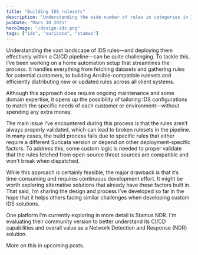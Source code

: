 ```yaml
---
title: "Building IDS rulesets"
description: "Understanding the wide number of rules in categories in IDS systems"
pubDate: "Mars 10 2025"
heroImage: "/design-ids.png"
tags: ["ids", "suricata", "stamus"]
---
```


Understanding the vast landscape of IDS rules—and deploying them effectively within a CI/CD pipeline—can be quite challenging. To tackle this, I’ve been working on a home automation setup that streamlines the process. It handles everything from fetching datasets and gathering rules for potential customers, to building Ansible-compatible rulesets and efficiently distributing new or updated rules across all client systems.

Although this approach does require ongoing maintenance and some domain expertise, it opens up the possibility of tailoring IDS configurations to match the specific needs of each customer or environment—without spending any extra money. 

The main issue I’ve encountered during this process is that the rules aren’t always properly validated, which can lead to broken rulesets in the pipeline. In many cases, the build process fails due to specific rules that either require a different Suricata version or depend on other deployment-specific factors. To address this, some custom logic is needed to proper validate that the rules fetched from open-source threat sources are compatible and won't break when dispatched.


While this approach is certainly feasible, the major drawback is that it’s time-consuming and requires continuous development effort. It might be worth exploring alternative solutions that already have these factors built in. That said, I’m sharing the design and process I’ve developed so far in the hope that it helps others facing similar challenges when developing custom IDS solutions.


One platform I'm currently exploring in more detail is Stamus NDR. I'm evaluating their community version to better understand its CI/CD capabilities and overall value as a Network Detection and Response (NDR) solution.

More on this in upcoming posts.
